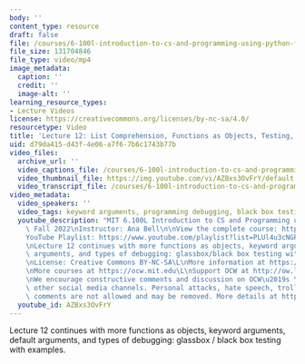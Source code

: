 ```yaml
---
body: ''
content_type: resource
draft: false
file: /courses/6-100l-introduction-to-cs-and-programming-using-python-fall-2022/6100l-lecture-12-multi-version-4_360p_16_9.mp4
file_size: 131704846
file_type: video/mp4
image_metadata:
  caption: ''
  credit: ''
  image-alt: ''
learning_resource_types:
- Lecture Videos
license: https://creativecommons.org/licenses/by-nc-sa/4.0/
resourcetype: Video
title: 'Lecture 12: List Comprehension, Functions as Objects, Testing, and Debugging'
uid: d79da415-d43f-4e06-a7f6-7b6c1743b77b
video_files:
  archive_url: ''
  video_captions_file: /courses/6-100l-introduction-to-cs-and-programming-using-python-fall-2022/1yicNRax_Y6uXUq1RhogtauUcSorMMd66_transcript.webvtt
  video_thumbnail_file: https://img.youtube.com/vi/AZBxs3OvFrY/default.jpg
  video_transcript_file: /courses/6-100l-introduction-to-cs-and-programming-using-python-fall-2022/1yicNRax_Y6uXUq1RhogtauUcSorMMd66_transcript.pdf
video_metadata:
  video_speakers: ''
  video_tags: keyword arguments, programming debugging, black box testing, parameters
  youtube_description: "MIT 6.100L Introduction to CS and Programming using Python,\
    \ Fall 2022\nInstructor: Ana Bell\n\nView the complete course: https://ocw.mit.edu/courses/6-100l-introduction-to-cs-and-programming-using-python-fall-2022/\n\
    YouTube Playlist: https://www.youtube.com/playlist?list=PLUl4u3cNGP62A-ynp6v6-LGBCzeH3VAQB\n\
    \nLecture 12 continues with more functions as objects, keyword arguments, default\
    \ arguments, and types of debugging: glassbox/black box testing with examples.\n\
    \nLicense: Creative Commons BY-NC-SA\L\nMore information at https://ocw.mit.edu/terms\L\
    \nMore courses at https://ocw.mit.edu\L\nSupport OCW at http://ow.ly/a1If50zVRlQ\n\
    \nWe encourage constructive comments and discussion on OCW\u2019s YouTube and\
    \ other social media channels. Personal attacks, hate speech, trolling, and inappropriate\
    \ comments are not allowed and may be removed. More details at https://ocw.mit.edu/comments."
  youtube_id: AZBxs3OvFrY
---
```

Lecture 12 continues with more functions as objects, keyword arguments, default arguments, and types of debugging: glassbox / black box testing with examples.